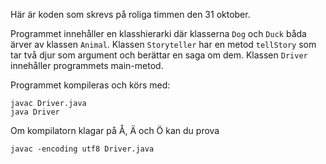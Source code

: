 Här är koden som skrevs på roliga timmen den 31 oktober.

Programmet innehåller en klasshierarki där klasserna `Dog` och
`Duck` båda ärver av klassen `Animal`. Klassen `Storyteller` har
en metod `tellStory` som tar två djur som argument och berättar en
saga om dem. Klassen `Driver` innehåller programmets main-metod.

Programmet kompileras och körs med:

```
javac Driver.java
java Driver
```

Om kompilatorn klagar på Å, Ä och Ö kan du prova 

```
javac -encoding utf8 Driver.java
```